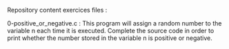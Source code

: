 Repository content exercices files :

0-positive_or_negative.c : This program will assign a random number to the variable n each time it is executed. Complete the source code in order to print whether the number stored in the variable n is positive or negative.

